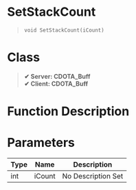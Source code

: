 # SetStackCount
> `void SetStackCount(iCount)`
# Class
> __✔ Server: CDOTA_Buff__  
> __✔ Client: CDOTA_Buff__  
# Function Description

# Parameters
Type|Name|Description
--|--|--
int|iCount|No Description Set
